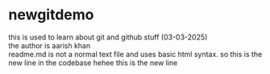 # newgitdemo
this is used to learn about git and github stuff (03-03-2025)
<br>
the author is aarish khan 
<br>
readme.md is not a normal text file and uses basic html syntax.
so this is the new line in the codebase hehee
this is the new line